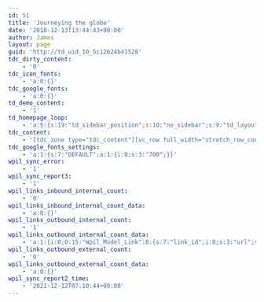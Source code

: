 ```yaml
---
id: 51
title: 'Journeying the globe'
date: '2018-12-13T13:44:43+00:00'
author: James
layout: page
guid: 'http://td_uid_10_5c12624b41528'
tdc_dirty_content:
    - '0'
tdc_icon_fonts:
    - 'a:0:{}'
tdc_google_fonts:
    - 'a:0:{}'
td_demo_content:
    - '1'
td_homepage_loop:
    - 'a:5:{s:19:"td_sidebar_position";s:10:"no_sidebar";s:9:"td_layout";s:2:"16";s:22:"list_custom_title_show";s:10:"hide_title";s:5:"limit";s:2:"30";s:16:"time_ago_add_txt";s:3:"ago";}'
tdc_content:
    - '[tdc_zone type="tdc_content"][vc_row full_width="stretch_row_content td-stretch-content"][vc_column][tdm_block_image_info_box box_style="" box_image="4784" box_title="EXPLORE EARTH" box_description="RElTQ09WRVIlMjBUUkFWRUwlMjBMSUtFJTIwTkVWRVIlMjBCRUZPUkU=" tds_button="tds_button8" button_size="tdm-btn-lg" button_text="All Guides" button_icon_size="18" button_url="https://dev.journeyingtheglobe.com/blog/" media_size_image_height="67" media_size_image_width="300" box_content_align_horizontal="content-horiz-center" button_icon_space="0" box_height="500" tds_button8-background_color="" tds_button8-text_color="#000000" tds_button8-background_hover_color="" tds_button8-f_btn_text_font_weight="700"][/vc_column][/vc_row][vc_row full_width="" parallax="" parallax_image=""][vc_column width="1/1"][/vc_column][/vc_row][vc_row full_width="" parallax="" parallax_image=""][vc_column width="2/3"][/vc_column][vc_column width="1/3"][/vc_column][/vc_row][vc_row full_width="" parallax="" parallax_image=""][vc_column width="1/1"][/vc_column][/vc_row][/tdc_zone]'
tdc_google_fonts_settings:
    - 'a:1:{s:7:"DEFAULT";a:1:{i:0;s:3:"700";}}'
wpil_sync_error:
    - '1'
wpil_sync_report3:
    - '1'
wpil_links_inbound_internal_count:
    - '0'
wpil_links_inbound_internal_count_data:
    - 'a:0:{}'
wpil_links_outbound_internal_count:
    - '1'
wpil_links_outbound_internal_count_data:
    - 'a:1:{i:0;O:15:"Wpil_Model_Link":8:{s:7:"link_id";i:0;s:3:"url";s:40:"https://www.journeyingtheglobe.com/blog/";s:4:"host";s:22:"journeyingtheglobe.com";s:8:"internal";b:1;s:4:"post";N;s:6:"anchor";s:10:"All Guides";s:15:"added_by_plugin";b:0;s:8:"location";s:7:"content";}}'
wpil_links_outbound_external_count:
    - '0'
wpil_links_outbound_external_count_data:
    - 'a:0:{}'
wpil_sync_report2_time:
    - '2021-12-12T07:10:44+00:00'
---
```



